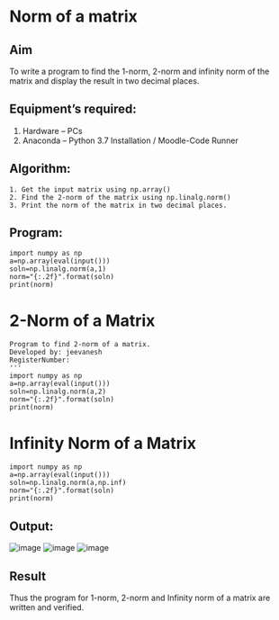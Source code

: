 # Norm of a matrix
## Aim
To write a program to find the 1-norm, 2-norm and infinity norm of the matrix and display the result in two decimal places.
## Equipment’s required:
1.	Hardware – PCs
2.	Anaconda – Python 3.7 Installation / Moodle-Code Runner
## Algorithm:
	1. Get the input matrix using np.array()   
    2. Find the 2-norm of the matrix using np.linalg.norm()
	3. Print the norm of the matrix in two decimal places.
## Program:
```
import numpy as np
a=np.array(eval(input()))
soln=np.linalg.norm(a,1)
norm="{:.2f}".format(soln)
print(norm)
```
# 2-Norm of a Matrix
```
Program to find 2-norm of a matrix.
Developed by: jeevanesh
RegisterNumber: 
'''
import numpy as np
a=np.array(eval(input()))
soln=np.linalg.norm(a,2)
norm="{:.2f}".format(soln)
print(norm)
```

# Infinity Norm of a Matrix
```
import numpy as np
a=np.array(eval(input()))
soln=np.linalg.norm(a,np.inf)
norm="{:.2f}".format(soln)
print(norm)
```
## Output:
![image](https://github.com/plotswag/Norm-of-a-matrix/assets/145822344/c6c79c72-650f-4647-b592-09d475e36d25)
![image](https://github.com/plotswag/Norm-of-a-matrix/assets/145822344/83a57c13-5a30-45f3-ad69-7d4b168facec)
![image](https://github.com/plotswag/Norm-of-a-matrix/assets/145822344/ddcdfc43-b103-411d-9407-a0392b40acc1)
## Result
Thus the program for 1-norm, 2-norm and Infinity norm of a matrix are written and verified.
